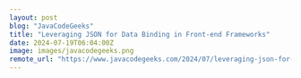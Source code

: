 ```yaml
---
layout: post
blog: "JavaCodeGeeks"
title: "Leveraging JSON for Data Binding in Front-end Frameworks"
date: 2024-07-19T06:04:00Z
image: images/javacodegeeks.png
remote_url: "https://www.javacodegeeks.com/2024/07/leveraging-json-for-data-binding-in-front-end-frameworks.html"
---
```

